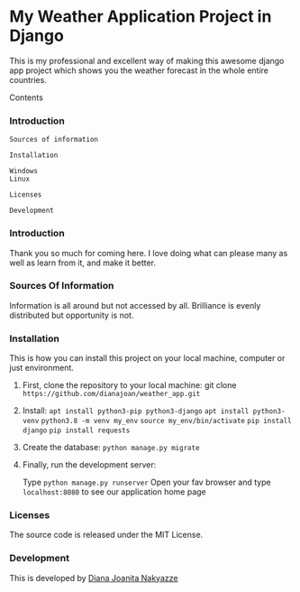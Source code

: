 # My Weather Application Project in Django

This is my professional and excellent way of making this awesome django app project which shows you the weather forecast in the whole entire countries.

Contents

### Introduction

    Sources of information

    Installation

    Windows
    Linux

    Licenses

    Development

### Introduction

Thank you so much for coming here. I love doing what can please many as well as learn from it, and make it better.

### Sources Of Information

Information is all around but not accessed by all. Brilliance is evenly distributed but opportunity is not. 

### Installation

This is how you can install this project on your local machine, computer or just environment.

1. First, clone the repository to your local machine:
    git clone `https://github.com/dianajoan/weather_app.git`

3. Install:
    ```apt install python3-pip python3-django```
    ```apt install python3-venv```
    ```python3.8 -m venv my_env```
    ```source my_env/bin/activate```
    ```pip install django```
    ```pip install requests```

2. Create the database:
    ```python manage.py migrate```

3. Finally, run the development server:
    
    Type ```python manage.py runserver```
    Open your fav browser and type `localhost:8080` to see our application home page

### Licenses

The source code is released under the MIT License.

### Development

This is developed by [Diana Joanita Nakyazze](mailto:dianajoanita900@gmail.com)



